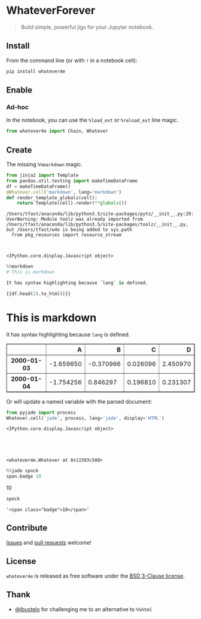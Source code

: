 
# WhateverForever

> Build simple, powerful jigs for your Jupyter notebook.

## Install
From the command line (or with `!` in a notebook cell):
```bash
pip install whatever4e
```

## Enable
### Ad-hoc
In the notebook, you can use the `%load_ext` or `%reload_ext` line magic.


```python
from whatever4e import Chain, Whatever
```

## Create
The missing `%%markdown` magic.


```python
from jinja2 import Template
from pandas.util.testing import makeTimeDataFrame
df = makeTimeDataFrame()
@Whatever.cell('markdown', lang='markdown')
def render_template_globals(cell):
    return Template(cell).render(**globals())
```

    /Users/tfast/anaconda/lib/python3.5/site-packages/pytz/__init__.py:29: UserWarning: Module toolz was already imported from /Users/tfast/anaconda/lib/python3.5/site-packages/toolz/__init__.py, but /Users/tfast/w4e is being added to sys.path
      from pkg_resources import resource_stream



    <IPython.core.display.Javascript object>



```python
%%markdown
# This is markdown

It has syntax highlighting because `lang` is defined.

{{df.head(2).to_html()}}
```


# This is markdown

It has syntax highlighting because `lang` is defined.

<table border="1" class="dataframe">
  <thead>
    <tr style="text-align: right;">
      <th></th>
      <th>A</th>
      <th>B</th>
      <th>C</th>
      <th>D</th>
    </tr>
  </thead>
  <tbody>
    <tr>
      <th>2000-01-03</th>
      <td>-1.659650</td>
      <td>-0.370966</td>
      <td>0.026096</td>
      <td>2.450970</td>
    </tr>
    <tr>
      <th>2000-01-04</th>
      <td>-1.754256</td>
      <td>0.846297</td>
      <td>0.196810</td>
      <td>0.231307</td>
    </tr>
  </tbody>
</table>


Or will update a named variable with the parsed document:


```python
from pyjade import process
Whatever.cell('jade', process, lang='jade', display='HTML')
```


    <IPython.core.display.Javascript object>





    <whatever4e.Whatever at 0x11593c588>




```python
%%jade spock
span.badge 10
```


<span class="badge">10</span>



```python
spock
```




    '<span class="badge">10</span>'



## Contribute
[Issues](https://github.com/bollwyvl/jademagic/issues) and [pull requests](https://github.com/bollwyvl/jademagic/pulls) welcome!

## License
`whatever4e` is released as free software under the [BSD 3-Clause license](./LICENSE).

## Thank
- [@lbustelo](http://github.com/lbustelo) for challenging me to an alternative to `%%html`
